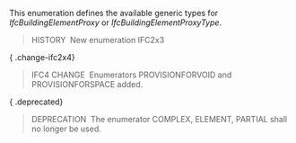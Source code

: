 ﻿This enumeration defines the available generic types for _IfcBuildingElementProxy_ or _IfcBuildingElementProxyType_.

> HISTORY&nbsp; New enumeration IFC2x3

{ .change-ifc2x4}
> IFC4 CHANGE&nbsp; Enumerators PROVISIONFORVOID and PROVISIONFORSPACE added.

{ .deprecated}
> DEPRECATION&nbsp; The enumerator COMPLEX, ELEMENT, PARTIAL shall no longer be used.

